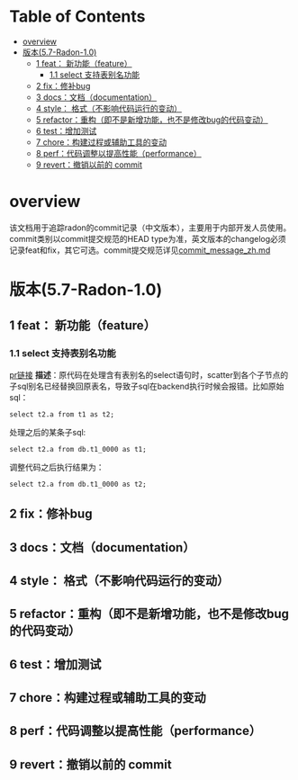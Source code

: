 Table of Contents
=================
   * [overview](#overview)
   * [版本(5.7-Radon-1.0)](#版本57-radon-10)
      * [1 feat： 新功能（feature）](#1-feat-新功能feature)
         * [1.1 select 支持表别名功能](#11-select-支持表别名功能)
      * [2 fix：修补bug](#2-fix修补bug)
      * [3 docs：文档（documentation）](#3-docs文档documentation)
      * [4 style： 格式（不影响代码运行的变动）](#4-style-格式不影响代码运行的变动)
      * [5 refactor：重构（即不是新增功能，也不是修改bug的代码变动）](#5-refactor重构即不是新增功>能也不是修改bug的代码变动)
      * [6 test：增加测试](#6-test增加测试)
      * [7 chore：构建过程或辅助工具的变动](#7-chore构建过程或辅助工具的变动)
      * [8 perf：代码调整以提高性能（performance）](#8-perf代码调整以提高性能performance)
      * [9 revert：撤销以前的 commit](#9-revert撤销以前的-commit)

# overview

该文档用于追踪radon的commit记录（中文版本），主要用于内部开发人员使用。commit类别以commit提交规范的HEAD type为准，英文版本的changelog必须记录feat和fix，其它可选。commit提交规范详见[commit_message_zh.md](commit_message_zh.md)

# 版本(5.7-Radon-1.0)

## 1 feat： 新功能（feature）

### 1.1 select 支持表别名功能

[pr链接](https://github.com/radondb/radon/pull/50) 
**描述**：原代码在处理含有表别名的select语句时，scatter到各个子节点的子sql别名已经替换回原表名，导致子sql在backend执行时候会报错。比如原始sql：

```
select t2.a from t1 as t2;
```

处理之后的某条子sql:

```
select t2.a from db.t1_0000 as t1;
```
调整代码之后执行结果为：
```
select t2.a from db.t1_0000 as t2;
```


## 2 fix：修补bug

## 3 docs：文档（documentation）

## 4 style： 格式（不影响代码运行的变动）

## 5 refactor：重构（即不是新增功能，也不是修改bug的代码变动）

## 6 test：增加测试

## 7 chore：构建过程或辅助工具的变动

## 8 perf：代码调整以提高性能（performance）

## 9 revert：撤销以前的 commit
